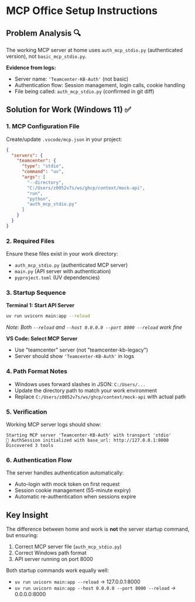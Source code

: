 # MCP Office Setup Instructions

## Problem Analysis 🔍

The working MCP server at home uses `auth_mcp_stdio.py` (authenticated version), not `basic_mcp_stdio.py`. 

**Evidence from logs:**
- Server name: `'Teamcenter-KB-Auth'` (not basic)
- Authentication flow: Session management, login calls, cookie handling
- File being called: `auth_mcp_stdio.py` (confirmed in git diff)

## Solution for Work (Windows 11) ✅

### 1. MCP Configuration File

Create/update `.vscode/mcp.json` in your project:

```json
{
  "servers": {
    "teamcenter": {
      "type": "stdio",
      "command": "uv",
      "args": [
        "--directory",
        "C:/Users/z0052v7s/ws/ghcp/context/mock-api",
        "run",
        "python", 
        "auth_mcp_stdio.py"
      ]
    }
  }
}
```

### 2. Required Files

Ensure these files exist in your work directory:
- `auth_mcp_stdio.py` (authenticated MCP server)
- `main.py` (API server with authentication)
- `pyproject.toml` (UV dependencies)

### 3. Startup Sequence

**Terminal 1: Start API Server**
```bash
uv run uvicorn main:app --reload
```
*Note: Both `--reload` and `--host 0.0.0.0 --port 8000 --reload` work fine*

**VS Code: Select MCP Server**
- Use "teamcenter" server (not "teamcenter-kb-legacy")
- Server should show `'Teamcenter-KB-Auth'` in logs

### 4. Path Format Notes

- Windows uses forward slashes in JSON: `C:/Users/...`
- Update the directory path to match your work environment
- Replace `C:/Users/z0052v7s/ws/ghcp/context/mock-api` with actual path

### 5. Verification

Working MCP server logs should show:
```
Starting MCP server 'Teamcenter-KB-Auth' with transport 'stdio'
🔧 AuthSession initialized with base_url: http://127.0.0.1:8000
Discovered 3 tools
```

### 6. Authentication Flow

The server handles authentication automatically:
- Auto-login with mock token on first request
- Session cookie management (55-minute expiry)
- Automatic re-authentication when sessions expire

## Key Insight

The difference between home and work is **not** the server startup command, but ensuring:
1. Correct MCP server file (`auth_mcp_stdio.py`)
2. Correct Windows path format
3. API server running on port 8000

Both startup commands work equally well:
- `uv run uvicorn main:app --reload` → 127.0.0.1:8000
- `uv run uvicorn main:app --host 0.0.0.0 --port 8000 --reload` → 0.0.0.0:8000